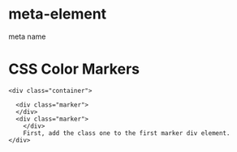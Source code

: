# meta-element
meta name
<meta charset="utf-8">
    <meta name="viewport" content="width=device-width, initial-scale=1.0">
    <title>CSS Color Markers</title>
    <link rel="stylesheet" type="text/css" href="styles.css">
      </head>
  <body>
    <h1>CSS Color Markers</h1>
    
    
    <div class="container">
   <div class="marker">
      </div>
        
        
      <div class="marker">
      </div>
      <div class="marker">
        </div>
        First, add the class one to the first marker div element.
    </div>
  </body>
  
</html>

